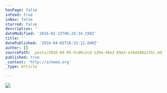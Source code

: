 ```yaml
---
hasPage: false
inFeed: true
inNav: false
starred: false
description: ''
dateModified: '2016-02-22T06:24:34.190Z'
title: ''
datePublished: '2016-04-05T16:31:12.890Z'
author: []
sourcePath: _posts/2016-04-05-5cd6c2cd-120a-46e2-b9a3-e34da881c55c.md
published: true
_context: 'http://schema.org'
_type: Article

---
```

![](https://the-grid-user-content.s3-us-west-2.amazonaws.com/81caa6ca-78f8-426d-a54d-f34ff87b5139.jpg)